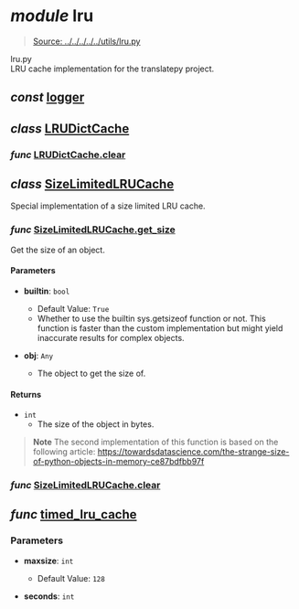 # *module* **lru**

> [Source: ../../../../../utils/lru.py](../../../../../utils/lru.py#L0)

lru.py  
LRU cache implementation for the translatepy project.

## *const* [**logger**](../../../../../utils/lru.py#L16)

## *class* [**LRUDictCache**](../../../../../utils/lru.py#L19-L38)

### *func* [LRUDictCache.**clear**](../../../../../utils/lru.py#L37-L38)

## *class* [**SizeLimitedLRUCache**](../../../../../utils/lru.py#L41-L173)

Special implementation of a size limited LRU cache.

### *func* [SizeLimitedLRUCache.**get_size**](../../../../../utils/lru.py#L135-L170)

Get the size of an object.

#### Parameters

- **builtin**: `bool`
  - Default Value: `True`
  - Whether to use the builtin sys.getsizeof function or not.
This function is faster than the custom implementation but might yield inaccurate results for complex objects.


- **obj**: `Any`
  - The object to get the size of.


#### Returns

- `int`
    - The size of the object in bytes.

> **Note**
> The second implementation of this function is based on the following article:
    https://towardsdatascience.com/the-strange-size-of-python-objects-in-memory-ce87bdfbb97f

### *func* [SizeLimitedLRUCache.**clear**](../../../../../utils/lru.py#L172-L173)

## *func* [**timed_lru_cache**](../../../../../utils/lru.py#L176-L198)

### Parameters

- **maxsize**: `int`
  - Default Value: `128`


- **seconds**: `int`

